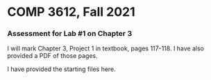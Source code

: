 # COMP 3612, Fall 2021
### Assessment for Lab #1 on Chapter 3

I will mark Chapter 3, Project 1 in textbook, pages 117-118. I have also provided a PDF of those pages.

I have provided the starting files here.


  
